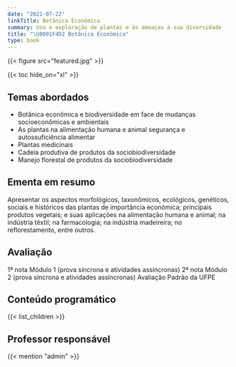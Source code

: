 ```yaml
---
date: "2021-07-22"
linkTitle: Botânica Econômica
summary: Uso e exploração de plantas e às ameaças à sua diversidade 
title: "\U0001F4D2 Botânica Econômica"
type: book
---
```


{{< figure src="featured.jpg" >}}

{{< toc hide_on="xl" >}}

## Temas abordados

- Botânica econômica e biodiversidade em face de mudanças socioeconômicas e ambientais
- As plantas na alimentação humana e animal segurança e autossuficiência alimentar
- Plantas medicinais
- Cadeia produtiva de produtos da sociobiodiversidade
- Manejo florestal de produtos da sociobiodiversidade


## Ementa em resumo

Apresentar os aspectos morfológicos, taxonômicos, ecológicos, genéticos, sociais e históricos das plantas de importância econômica;
principais produtos vegetais; e suas aplicações na alimentação humana e animal; na indústria têxtil; na farmacologia; na indústria
madeireira; no reflorestamento, entre outros.

## Avaliação
1ª nota Módulo 1 (prova síncrona e atividades assíncronas) 2ª nota Módulo 2 (prova síncrona e atividades assíncronas)
Avaliação Padrão da UFPE

## Conteúdo programático

{{< list_children >}}

## Professor responsável

{{< mention "admin" >}}

